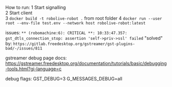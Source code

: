 How to run:
1 Start signalling  
2 Start client  
3 `docker build -t robolive-robot .` from root folder
4 `docker run --user root --env-file test.env --network host robolive-robot:latest`

issues:
`** (robomachine:6): CRITICAL **: 10:33:47.357: gst_dtls_connection_stop: assertion 'self->priv->ssl' failed`
"solved" by: `https://gitlab.freedesktop.org/gstreamer/gst-plugins-bad/-/issues/811`

gstreamer debug page docs:
https://gstreamer.freedesktop.org/documentation/tutorials/basic/debugging-tools.html?gi-language=c

debug flags:
GST_DEBUG=3
G_MESSAGES_DEBUG=all